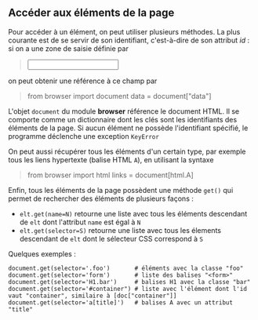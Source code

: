 Accéder aux éléments de la page
-------------------------------

Pour accéder à un élément, on peut utiliser plusieurs méthodes. La plus courante est de se servir de son identifiant, c'est-à-dire de son attribut _id_ : si on a une zone de saisie définie par

>    <input id="data">

on peut obtenir une référence à ce champ par 

>    from browser import document
>    data = document["data"]

L'objet `document` du module **browser** référence le document HTML. Il se comporte comme un dictionnaire dont les clés sont les identifiants des éléments de la page. Si aucun élément ne possède l'identifiant spécifié, le programme déclenche une exception `KeyError`

On peut aussi récupérer tous les éléments d'un certain type, par exemple tous les liens hypertexte (balise HTML `A`), en  utilisant la syntaxe

>    from browser import html
>    links = document[html.A]

Enfin, tous les éléments de la page possèdent une méthode `get()` qui permet de rechercher des éléments de plusieurs façons :

- `elt.get(name=N)` retourne une liste avec tous les éléments descendant de `elt` dont l'attribut `name` est égal à `N`
- `elt.get(selector=S)` retourne une liste avec tous les élements descendant de `elt` dont le sélecteur CSS correspond à `S`

Quelques exemples :

    document.get(selector='.foo')       # éléments avec la classe "foo"
    document.get(selector='form')       # liste des balises "<form>"
    document.get(selector='H1.bar')     # balises H1 avec la classe "bar"
    document.get(selector='#container") # liste avec l'élément dont l'id vaut "container", similaire à [doc["container"]]
    document.get(selector='a[title]')   # balises A avec un attribut "title"
    

